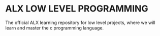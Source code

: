 # ALX LOW LEVEL PROGRAMMING

The official ALX learning repository for low level projects, where we will learn and master the c programming language.
